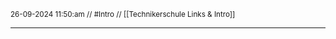<sub class="descriptionSection">26-09-2024 11:50:am // #Intro // [[Technikerschule Links & Intro]]</sub>
____